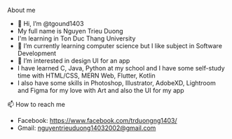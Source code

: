 About me
- 👋 Hi, I’m @tgound1403
- My full name is Nguyen Trieu Duong
- I'm learning in Ton Duc Thang University
- 🌱 I’m currently learning computer science but I like subject in Software Development
- 👀 I’m interested in design UI for an app
- I have learned C, Java, Python at my school and I have some self-study time with HTML/CSS, MERN Web, Flutter, Kotlin
- I also have some skills in Photoshop, Illustrator, AdobeXD, Lightroom and Figma for my love with Art and also the UI for my app

📫 How to reach me 
- Facebook: https://www.facebook.com/trduongng1403/
- Gmail: nguyentrieuduong14032002@gmail.com

